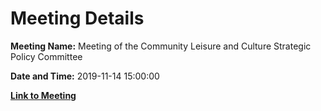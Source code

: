 # Meeting Details

**Meeting Name:** Meeting of the Community Leisure and Culture Strategic Policy Committee

**Date and Time:** 2019-11-14 15:00:00

**[Link to Meeting](https://www.limerick.ie/council/whats-on/meeting-community-leisure-and-culture-strategic-policy-committee)**
